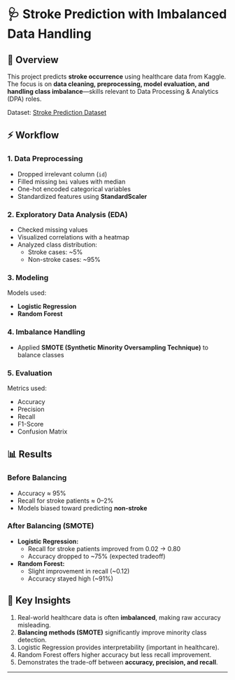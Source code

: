 # 🩺 Stroke Prediction with Imbalanced Data Handling

## 📌 Overview
This project predicts **stroke occurrence** using healthcare data from Kaggle.  
The focus is on **data cleaning, preprocessing, model evaluation, and handling class imbalance**—skills relevant to Data Processing & Analytics (DPA) roles.

Dataset: [Stroke Prediction Dataset](https://www.kaggle.com/datasets/fedesoriano/stroke-prediction-dataset)



## ⚡ Workflow

### 1. Data Preprocessing
- Dropped irrelevant column (`id`)
- Filled missing `bmi` values with median
- One-hot encoded categorical variables
- Standardized features using **StandardScaler**

### 2. Exploratory Data Analysis (EDA)
- Checked missing values
- Visualized correlations with a heatmap
- Analyzed class distribution:
  - Stroke cases: ~5%  
  - Non-stroke cases: ~95%

### 3. Modeling
Models used:
- **Logistic Regression**
- **Random Forest**

### 4. Imbalance Handling
- Applied **SMOTE (Synthetic Minority Oversampling Technique)** to balance classes

### 5. Evaluation
Metrics used:
- Accuracy
- Precision
- Recall
- F1-Score
- Confusion Matrix


## 📊 Results

### Before Balancing
- Accuracy ≈ 95%  
- Recall for stroke patients ≈ 0–2%  
- Models biased toward predicting **non-stroke**

### After Balancing (SMOTE)
- **Logistic Regression:**
  - Recall for stroke patients improved from 0.02 → 0.80
  - Accuracy dropped to ~75% (expected tradeoff)
- **Random Forest:**
  - Slight improvement in recall (~0.12)
  - Accuracy stayed high (~91%)



## 📝 Key Insights
1. Real-world healthcare data is often **imbalanced**, making raw accuracy misleading.  
2. **Balancing methods (SMOTE)** significantly improve minority class detection.  
3. Logistic Regression provides interpretability (important in healthcare).  
4. Random Forest offers higher accuracy but less recall improvement.  
5. Demonstrates the trade-off between **accuracy, precision, and recall**.  

---
